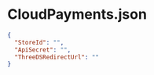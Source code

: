 # CloudPayments.json 

```json
{
  "StoreId": "",
  "ApiSecret": "",
  "ThreeDSRedirectUrl": ""
}
```